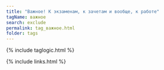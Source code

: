 ```yaml
---
title: "Важное! К экзаменам, к зачетам и вообще, к работе"
tagName: важное
search: exclude
permalink: tag_важное.html
folder: tags
---
```

{% include taglogic.html %}

{% include links.html %}
